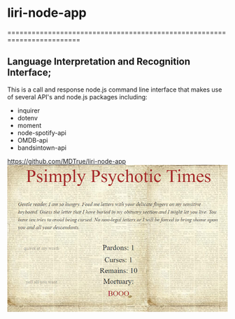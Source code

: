# liri-node-app
========================================================================
## Language Interpretation and Recognition Interface;
This is a call and response node.js command line interface that makes use 
of several API's and node.js packages including:

* inquirer
* dotenv
* moment
* node-spotify-api
* OMDB-api
* bandsintown-api

https://github.com/MDTrue/liri-node-app
 ![game image](https://github.com/MDTrue/portfolioUpdatedMDT/blob/master/assets/images/psychicGame.PNG)








